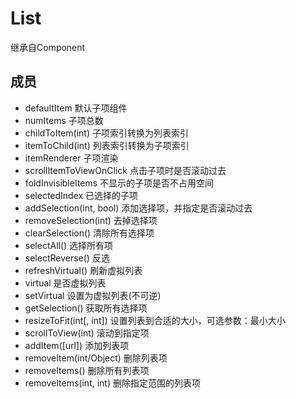 # List

继承自Component

## 成员

* defaultItem 默认子项组件
* numItems 子项总数
* childToItem(int) 子项索引转换为列表索引
* itemToChild(int) 列表索引转换为子项索引
* itemRenderer 子项渲染
* scrollItemToViewOnClick 点击子项时是否滚动过去
* foldInvisibleItems 不显示的子项是否不占用空间
* selectedIndex 已选择的子项
* addSelection(int, bool) 添加选择项，并指定是否滚动过去
* removeSelection(int) 去掉选择项
* clearSelection() 清除所有选择项
* selectAll() 选择所有项
* selectReverse() 反选
* refreshVirtual() 刷新虚拟列表
* virtual 是否虚拟列表
* setVirtual 设置为虚拟列表(不可逆)
* getSelection() 获取所有选择项
* resizeToFit(int[, int]) 设置列表到合适的大小，可选参数：最小大小
* scrollToView(int) 滚动到指定项
* addItem([url]) 添加列表项
* removeItem(int/Object) 删除列表项
* removeItems() 删除所有列表项
* removeItems(int, int) 删除指定范围的列表项